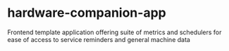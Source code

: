 # hardware-companion-app
Frontend template application offering suite of metrics and schedulers for ease of access to service reminders and general machine data
